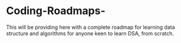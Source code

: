 # Coding-Roadmaps-
This will be providing here with a complete roadmap for learning data structure and algorithms for anyone keen to learn DSA, from scratch.
